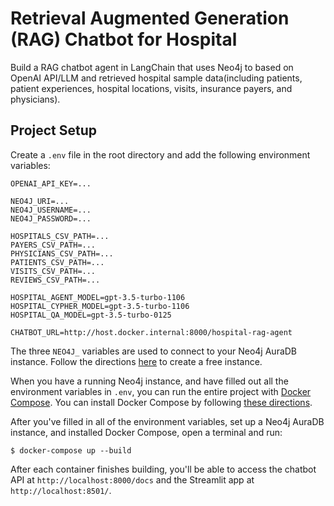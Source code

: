 # Retrieval Augmented Generation (RAG) Chatbot for Hospital

Build a RAG chatbot agent in LangChain that uses Neo4j to based on OpenAI API/LLM and retrieved hospital sample data(including patients, patient experiences, hospital locations, visits, insurance payers, and physicians).

## Project Setup

Create a `.env` file in the root directory and add the following environment variables:

```.env
OPENAI_API_KEY=...

NEO4J_URI=...
NEO4J_USERNAME=...
NEO4J_PASSWORD=...

HOSPITALS_CSV_PATH=...
PAYERS_CSV_PATH=...
PHYSICIANS_CSV_PATH=...
PATIENTS_CSV_PATH=...
VISITS_CSV_PATH=...
REVIEWS_CSV_PATH=...

HOSPITAL_AGENT_MODEL=gpt-3.5-turbo-1106
HOSPITAL_CYPHER_MODEL=gpt-3.5-turbo-1106
HOSPITAL_QA_MODEL=gpt-3.5-turbo-0125

CHATBOT_URL=http://host.docker.internal:8000/hospital-rag-agent
```

The three `NEO4J_` variables are used to connect to your Neo4j AuraDB instance. Follow the directions [here](https://neo4j.com/cloud/platform/aura-graph-database/?ref=docs-nav-get-started) to create a free instance.

When you have a running Neo4j instance, and have filled out all the environment variables in `.env`, you can run the entire project with [Docker Compose](https://docs.docker.com/compose/). You can install Docker Compose by following [these directions](https://docs.docker.com/compose/install/).

After you've filled in all of the environment variables, set up a Neo4j AuraDB instance, and installed Docker Compose, open a terminal and run:

```console
$ docker-compose up --build
```

After each container finishes building, you'll be able to access the chatbot API at `http://localhost:8000/docs` and the Streamlit app at `http://localhost:8501/`.
